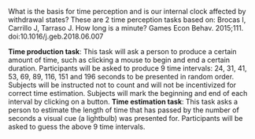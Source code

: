 What is the basis for time perception and is our internal clock affected by withdrawal states? These are 2 time perception tasks based on: Brocas I, Carrillo J, Tarraso J. How long is a minute? Games Econ Behav. 2015;111. doi:10.1016/j.geb.2018.06.007


**Time production task**: This task will ask a person to produce a certain amount of time, such as clicking a mouse to begin and end a certain duration. Participants will be asked to produce 9 time intervals: 24, 31, 41, 53, 69, 89, 116, 151 and 196 seconds to be presented in random order. Subjects will be instructed not to count and will not be incentivized for correct time estimation. Subjects will mark the beginning and end of each interval by clicking on a button. 
**Time estimation task**: This task asks a person to estimate the length of time that has passed by the number of seconds a visual cue (a lightbulb) was presented for. Participants will be asked to guess the above 9 time intervals. 

